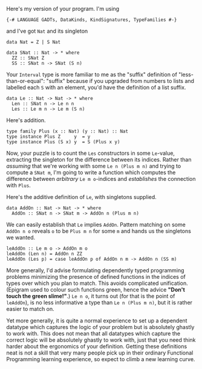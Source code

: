 Here's my version of your program. I'm using

    {-# LANGUAGE GADTs, DataKinds, KindSignatures, TypeFamilies #-}

and I've got `Nat` and its singleton

    data Nat = Z | S Nat

    data SNat :: Nat -> * where
      ZZ :: SNat Z
      SS :: SNat n -> SNat (S n)

Your `Interval` type is more familiar to me as the "suffix" definition of "less-than-or-equal": "suffix" because if you upgraded from numbers to lists and labelled each `S` with an element, you'd have the definition of a list suffix.

    data Le :: Nat -> Nat -> * where
      Len :: SNat n -> Le n n
      Les :: Le m n -> Le m (S n)

Here's addition.

    type family Plus (x :: Nat) (y :: Nat) :: Nat
    type instance Plus Z     y  = y
    type instance Plus (S x) y  = S (Plus x y)

Now, your puzzle is to count the `Les` constructors in some `Le`-value, extracting the singleton for the difference between its indices. Rather than *assuming* that we're working with some `Le n (Plus m n)` and trying to compute a `SNat m`, I'm going to write a function which computes the difference between *arbitrary* `Le m o`-indices and *establishes* the connection with `Plus`.

Here's the additive definition of `Le`, with singletons supplied.

    data AddOn :: Nat -> Nat -> * where
      AddOn :: SNat n -> SNat m -> AddOn n (Plus m n)

We can easily establish that `Le` implies `AddOn`. Pattern matching on some `AddOn n o` reveals `o` to be `Plus m n` for some `m` and hands us the singletons we wanted.

    leAddOn :: Le m o -> AddOn m o
    leAddOn (Len n) = AddOn n ZZ
    leAddOn (Les p) = case leAddOn p of AddOn n m -> AddOn n (SS m)

More generally, I'd advise formulating dependently typed programming problems minimizing the presence of defined functions in the indices of types over which you plan to match. This avoids complicated unification. (Epigram used to colour such functions green, hence the advice **"Don't touch the green slime!"**.) `Le n o`, it turns out (for that is the point of `leAddOn`), is no less informative a type than `Le n (Plus m n)`, but it is rather easier to match on.

Yet more generally, it is quite a normal experience to set up a dependent datatype which captures the logic of your problem but is absolutely ghastly to work with. This does not mean that all datatypes which capture the correct logic will be absolutely ghastly to work with, just that you need think harder about the ergonomics of your definition. Getting these definitions neat is not a skill that very many people pick up in their ordinary Functional Programming learning experience, so expect to climb a new learning curve.
